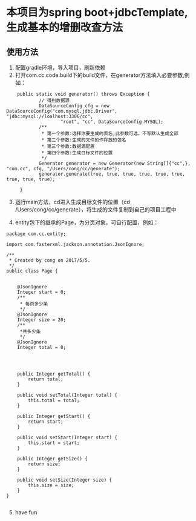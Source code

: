 # 本项目为spring boot+jdbcTemplate,生成基本的增删改查方法

## 使用方法
1. 配置gradle环境，导入项目，刷新依赖
2. 打开com.cc.code.build下的build文件，在generator方法填入必要参数,例如：
```
    public static void generator() throws Exception {
            // 得到数据源
            DataSourceConfig cfg = new DataSourceConfig("com.mysql.jdbc.Driver", "jdbc:mysql://loalhost:3306/cc",
                    "root", "cc", DataSourceConfig.MYSQL);
            /**
             * 第一个参数:选择你要生成的表名,此参数可选。不写默认生成全部
             * 第二个参数:生成的文件的作存放的包名
             * 第三个参数:数据源配置
             * 第四个参数:生成目标文件的位置
             */
            Generator generator = new Generator(new String[]{"cc",}, "com.cc", cfg, "/Users/cong/cc/generate");
            generator.generate(true, true, true, true, true, true, true, true, true);
    
     }
```
3. 运行main方法，cd进入生成目标文件的位置（cd /Users/cong/cc/generate），将生成的文件复制到自己的项目工程中

4. entity包下的继承的Page，为分页对象，可自行配置，例如：
```
package com.cc.entity;

import com.fasterxml.jackson.annotation.JsonIgnore;

/**
 * Created by cong on 2017/5/5.
 */
public class Page {


    @JsonIgnore
    Integer start = 0;
    /**
     * 每页多少条
     */
    @JsonIgnore
    Integer size = 20;
    /**
     *共多少条
     */
    @JsonIgnore
    Integer total = 0;




    public Integer getTotal() {
        return total;
    }

    public void setTotal(Integer total) {
        this.total = total;
    }

    public Integer getStart() {
        return start;
    }

    public void setStart(Integer start) {
        this.start = start;
    }

    public Integer getSize() {
        return size;
    }

    public void setSize(Integer size) {
        this.size = size;
    }
}


```

5. have fun

    


